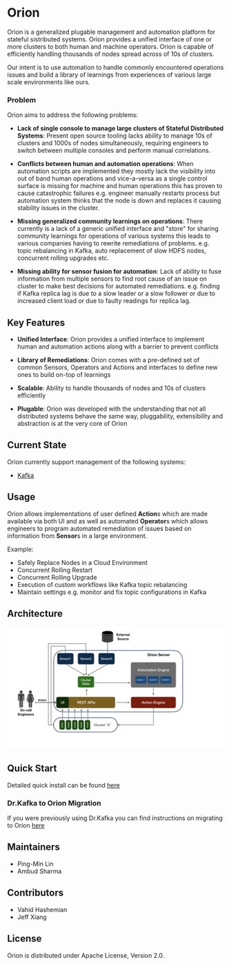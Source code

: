 # Orion
Orion is a generalized plugable management and automation platform for stateful sistributed systems. Orion provides a unified interface of one or more clusters to both human and machine operators. Orion is capable of efficiently handling thousands of nodes spread across of 10s of clusters. 

Our intent is to use automation to handle commonly encountered operations issues and build a library of learnings from experiences of various large scale environments like ours.

### Problem
Orion aims to address the following problems:
- **Lack of single console to manage large clusters of Stateful Distributed Systems**: Present open source tooling lacks ability to manage 10s of clusters and 1000s of nodes simultaneously, requiring engineers to switch between multiple consoles and perform manual correlations.


- **Conflicts between human and automation operations**: When automation scripts are implemented they mostly lack the visibility into out of band human operations and vice-a-versa as a single control surface is missing for machine and human operations this has proven to cause catastrophic failures e.g. engineer manually restarts process but automation system thinks that the node is down and replaces it causing stability issues in the cluster.


- **Missing generalized community learnings on operations**: There currently is a lack of a generic unified interface and "store" for sharing community learnings for operations of various systems this leads to various companies having to rewrite remediations of problems. e.g. topic rebalancing in Kafka, auto replacement of slow HDFS nodes, concurrent rolling upgrades etc.


- **Missing ability for sensor fusion for automation**: Lack of ability to fuse information from multiple sensors to find root cause of an issue on cluster to make best decisions for automated remediations. e.g. finding if Kafka replica lag is due to a slow leader or a slow follower or due to increased client load or due to faulty readings for replica lag.

## Key Features

- **Unified Interface**: Orion provides a unified interface to implement human and automation actions along with a barrier to prevent conflicts


- **Library of Remediations**: Orion comes with a pre-defined set of common Sensors, Operators and Actions and interfaces to define new ones to build on-top of learnings


- **Scalable**: Ability to handle thousands of nodes and 10s of clusters efficiently


- **Plugable**: Orion was developed with the understanding that not all distributed systems behave the same way, pluggability, extensibility and abstraction is at the very core of Orion

## Current State

Orion currently support management of the following systems:
- [Kafka](docs/Kafka/README.md)


## Usage
Orion allows implementations of user defined **Action**s which are made available via both UI and as well as automated **Operator**s which allows engineers to program automated remediation of issues based on information from **Sensor**s in a large environment.

Example:
- Safely Replace Nodes in a Cloud Environment
- Concurrent Rolling Restart
- Concurrent Rolling Upgrade
- Execution of custom workflows like Kafka topic rebalancing
- Maintain settings e.g. monitor and fix topic configurations in Kafka

## Architecture
![Image of Orion's Architecture](docs/images/orion-architecture.png)


## Quick Start

Detailed quick install can be found [here](docs/QuickStart.md)


### Dr.Kafka to Orion Migration
If you were previously using Dr.Kafka you can find instructions on migrating to Orion [here](docs/DrK_Migration.md)

## Maintainers

- Ping-Min Lin
- Ambud Sharma

## Contributors

- Vahid Hashemian
- Jeff Xiang

## License
Orion is distributed under Apache License, Version 2.0.
